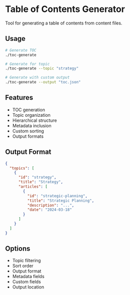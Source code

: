 # Table of Contents Generator

Tool for generating a table of contents from content files.

## Usage

```bash
# Generate TOC
./toc-generate

# Generate for topic
./toc-generate --topic "strategy"

# Generate with custom output
./toc-generate --output "toc.json"
```

## Features

- TOC generation
- Topic organization
- Hierarchical structure
- Metadata inclusion
- Custom sorting
- Output formats

## Output Format

```json
{
  "topics": [
    {
      "id": "strategy",
      "title": "Strategy",
      "articles": [
        {
          "id": "strategic-planning",
          "title": "Strategic Planning",
          "description": "...",
          "date": "2024-03-18"
        }
      ]
    }
  ]
}
```

## Options

- Topic filtering
- Sort order
- Output format
- Metadata fields
- Custom fields
- Output location
